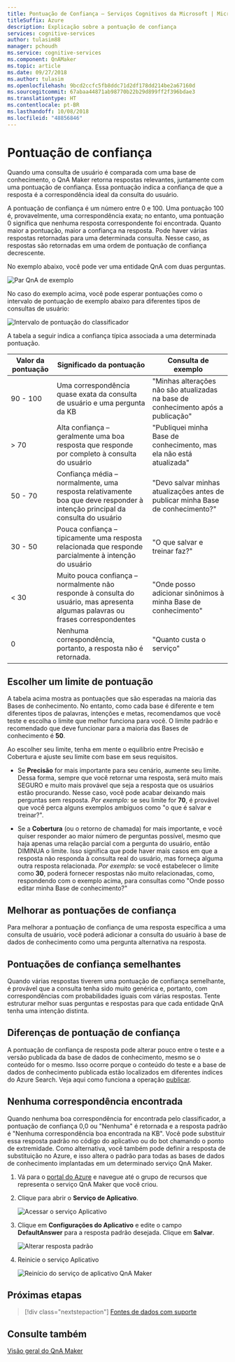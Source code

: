 ```yaml
---
title: Pontuação de Confiança – Serviços Cognitivos da Microsoft | Microsoft Docs
titleSuffix: Azure
description: Explicação sobre a pontuação de confiança
services: cognitive-services
author: tulasim88
manager: pchoudh
ms.service: cognitive-services
ms.component: QnAMaker
ms.topic: article
ms.date: 09/27/2018
ms.author: tulasim
ms.openlocfilehash: 9bcd2ccfc5fb8ddc71d2df178dd214be2a67160d
ms.sourcegitcommit: 67abaa44871ab98770b22b29d899ff2f396bdae3
ms.translationtype: HT
ms.contentlocale: pt-BR
ms.lasthandoff: 10/08/2018
ms.locfileid: "48856846"
---
```

# <a name="confidence-score"></a>Pontuação de confiança
Quando uma consulta de usuário é comparada com uma base de conhecimento, o QnA Maker retorna respostas relevantes, juntamente com uma pontuação de confiança. Essa pontuação indica a confiança de que a resposta é a correspondência ideal da consulta do usuário. 

A pontuação de confiança é um número entre 0 e 100. Uma pontuação 100 é, provavelmente, uma correspondência exata; no entanto, uma pontuação 0 significa que nenhuma resposta correspondente foi encontrada. Quanto maior a pontuação, maior a confiança na resposta. Pode haver várias respostas retornadas para uma determinada consulta. Nesse caso, as respostas são retornadas em uma ordem de pontuação de confiança decrescente.

No exemplo abaixo, você pode ver uma entidade QnA com duas perguntas. 


![Par QnA de exemplo](../media/qnamaker-concepts-confidencescore/ranker-example-qna.png)

No caso do exemplo acima, você pode esperar pontuações como o intervalo de pontuação de exemplo abaixo para diferentes tipos de consultas de usuário:


![Intervalo de pontuação do classificador](../media/qnamaker-concepts-confidencescore/ranker-score-range.png)


A tabela a seguir indica a confiança típica associada a uma determinada pontuação.

|Valor da pontuação|Significado da pontuação|Consulta de exemplo|
|--|--|--|
|90 - 100|Uma correspondência quase exata da consulta de usuário e uma pergunta da KB|"Minhas alterações não são atualizadas na base de conhecimento após a publicação"|
|> 70|Alta confiança – geralmente uma boa resposta que responde por completo à consulta do usuário|"Publiquei minha Base de conhecimento, mas ela não está atualizada"|
|50 - 70|Confiança média – normalmente, uma resposta relativamente boa que deve responder à intenção principal da consulta do usuário|"Devo salvar minhas atualizações antes de publicar minha Base de conhecimento?"|
|30 - 50|Pouca confiança – tipicamente uma resposta relacionada que responde parcialmente à intenção do usuário|"O que salvar e treinar faz?"|
|< 30|Muito pouca confiança – normalmente não responde à consulta do usuário, mas apresenta algumas palavras ou frases correspondentes |"Onde posso adicionar sinônimos à minha Base de conhecimento"|
|0|Nenhuma correspondência, portanto, a resposta não é retornada.|"Quanto custa o serviço"|

## <a name="choose-a-score-threshold"></a>Escolher um limite de pontuação
A tabela acima mostra as pontuações que são esperadas na maioria das Bases de conhecimento. No entanto, como cada base é diferente e tem diferentes tipos de palavras, intenções e metas, recomendamos que você teste e escolha o limite que melhor funciona para você. O limite padrão e recomendado que deve funcionar para a maioria das Bases de conhecimento é **50**.

Ao escolher seu limite, tenha em mente o equilíbrio entre Precisão e Cobertura e ajuste seu limite com base em seus requisitos.

- Se **Precisão** for mais importante para seu cenário, aumente seu limite. Dessa forma, sempre que você retornar uma resposta, será muito mais SEGURO e muito mais provável que seja a resposta que os usuários estão procurando. Nesse caso, você pode acabar deixando mais perguntas sem resposta. *Por exemplo:* se seu limite for **70**, é provável que você perca alguns exemplos ambíguos como "o que é salvar e treinar?".

- Se a **Cobertura** (ou o retorno de chamada) for mais importante, e você quiser responder ao maior número de perguntas possível, mesmo que haja apenas uma relação parcial com a pergunta do usuário, então DIMINUA o limite. Isso significa que pode haver mais casos em que a resposta não responda à consulta real do usuário, mas forneça alguma outra resposta relacionada. *Por exemplo:* se você estabelecer o limite como **30**, poderá fornecer respostas não muito relacionadas, como, respondendo com o exemplo acima, para consultas como "Onde posso editar minha Base de conhecimento?"


## <a name="improve-confidence-scores"></a>Melhorar as pontuações de confiança
Para melhorar a pontuação de confiança de uma resposta específica a uma consulta de usuário, você poderá adicionar a consulta do usuário à base de dados de conhecimento como uma pergunta alternativa na resposta.


## <a name="similar-confidence-scores"></a>Pontuações de confiança semelhantes
Quando várias respostas tiverem uma pontuação de confiança semelhante, é provável que a consulta tenha sido muito genérica e, portanto, com correspondências com probabilidades iguais com várias respostas. Tente estruturar melhor suas perguntas e respostas para que cada entidade QnA tenha uma intenção distinta.


## <a name="confidence-score-differences"></a>Diferenças de pontuação de confiança
A pontuação de confiança de resposta pode alterar pouco entre o teste e a versão publicada da base de dados de conhecimento, mesmo se o conteúdo for o mesmo. Isso ocorre porque o conteúdo do teste e a base de dados de conhecimento publicada estão localizados em diferentes índices do Azure Search.
Veja aqui como funciona a operação [publicar](../How-To/publish-knowledge-base.md).


## <a name="no-match-found"></a>Nenhuma correspondência encontrada
Quando nenhuma boa correspondência for encontrada pelo classificador, a pontuação de confiança 0,0 ou "Nenhuma" é retornada e a resposta padrão é "Nenhuma correspondência boa encontrada na KB". Você pode substituir essa resposta padrão no código do aplicativo ou do bot chamando o ponto de extremidade. Como alternativa, você também pode definir a resposta de substituição no Azure, e isso altera o padrão para todas as bases de dados de conhecimento implantadas em um determinado serviço QnA Maker.

1. Vá para o [portal do Azure](https://portal.azure.com) e navegue até o grupo de recursos que representa o serviço QnA Maker que você criou.

2. Clique para abrir o **Serviço de Aplicativo**.

    ![Acessar o serviço Aplicativo](../media/qnamaker-concepts-confidencescore/set-default-response.png)

3. Clique em **Configurações do Aplicativo** e edite o campo **DefaultAnswer** para a resposta padrão desejada. Clique em **Salvar**.

    ![Alterar resposta padrão](../media/qnamaker-concepts-confidencescore/change-response.png)

4. Reinicie o serviço Aplicativo

    ![Reinício do serviço de aplicativo QnA Maker](../media/qnamaker-faq/qnamaker-appservice-restart.png)


## <a name="next-steps"></a>Próximas etapas
> [!div class="nextstepaction"]
> [Fontes de dados com suporte](./data-sources-supported.md)
## <a name="see-also"></a>Consulte também 
[Visão geral do QnA Maker](../Overview/overview.md)
